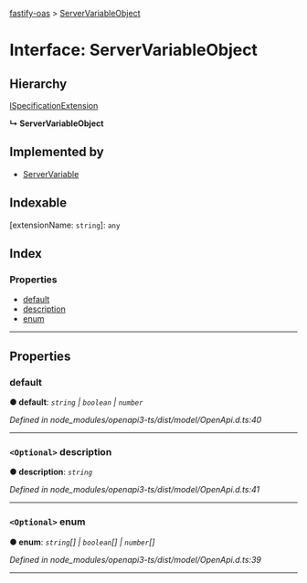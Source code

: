 [fastify-oas](../README.md) > [ServerVariableObject](../interfaces/servervariableobject.md)

# Interface: ServerVariableObject

## Hierarchy

 [ISpecificationExtension](ispecificationextension.md)

**↳ ServerVariableObject**

## Implemented by

* [ServerVariable](../classes/servervariable.md)

## Indexable

\[extensionName: `string`\]:&nbsp;`any`
## Index

### Properties

* [default](servervariableobject.md#default)
* [description](servervariableobject.md#description)
* [enum](servervariableobject.md#enum)

---

## Properties

<a id="default"></a>

###  default

**● default**: *`string` \| `boolean` \| `number`*

*Defined in node_modules/openapi3-ts/dist/model/OpenApi.d.ts:40*

___
<a id="description"></a>

### `<Optional>` description

**● description**: *`string`*

*Defined in node_modules/openapi3-ts/dist/model/OpenApi.d.ts:41*

___
<a id="enum"></a>

### `<Optional>` enum

**● enum**: *`string`[] \| `boolean`[] \| `number`[]*

*Defined in node_modules/openapi3-ts/dist/model/OpenApi.d.ts:39*

___

